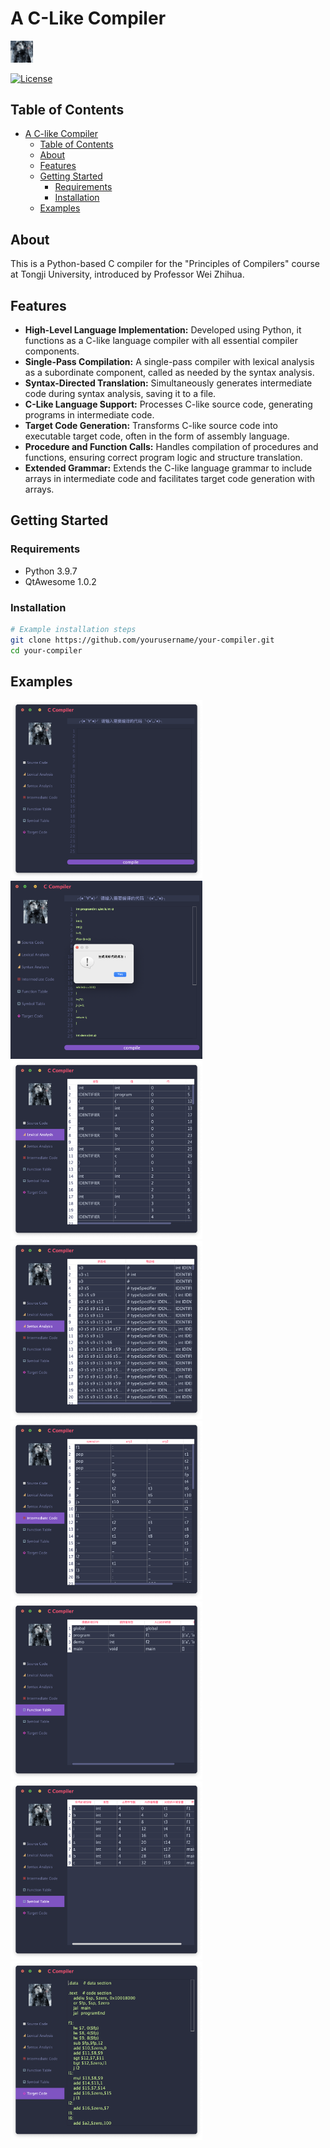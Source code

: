# A C-Like Compiler

<img src="./img/compiler-logo.png" alt="Compiler Logo" style="zoom:5%;" /> 

[![License](https://img.shields.io/badge/license-MIT-blue.svg)](LICENSE)

## Table of Contents

- [A C-like Compiler](#a-c-like-compiler)
  - [Table of Contents](#table-of-contents)
  - [About](#about)
  - [Features](#features)
  - [Getting Started](#getting-started)
    - [Requirements](#requirements)
    - [Installation](#installation)
  - [Examples](#examples)

## About

This is a Python-based C compiler for the "Principles of Compilers" course at Tongji University, introduced by Professor Wei Zhihua.

## Features

- **High-Level Language Implementation:** Developed using Python, it functions as a C-like language compiler with all essential compiler components.
- **Single-Pass Compilation:** A single-pass compiler with lexical analysis as a subordinate component, called as needed by the syntax analysis.
- **Syntax-Directed Translation:** Simultaneously generates intermediate code during syntax analysis, saving it to a file.
- **C-Like Language Support:** Processes C-like source code, generating programs in intermediate code.
- **Target Code Generation:** Transforms C-like source code into executable target code, often in the form of assembly language.
- **Procedure and Function Calls:** Handles compilation of procedures and functions, ensuring correct program logic and structure translation.
- **Extended Grammar:** Extends the C-like language grammar to include arrays in intermediate code and facilitates target code generation with arrays.

## Getting Started

### Requirements

- Python 3.9.7
- QtAwesome 1.0.2

### Installation

```bash
# Example installation steps
git clone https://github.com/yourusername/your-compiler.git
cd your-compiler
```

## Examples
<img src="./img/0_开屏.png" alt="0_开屏" style="zoom:30%;" />

<img src="./img/t-编译运行.png" alt="t-编译运行" style="zoom:30%;" />

<img src="./img/t-查看词法.png" alt="t-查看词法" style="zoom:30%;" />

<img src="./img/t-查看语法.png" alt="t-查看语法" style="zoom:30%;" />

<img src="./img/t-查看中间代码.png" alt="t-查看中间代码" style="zoom:30%;" />

<img src="./img/t-查看函数表.png" alt="t-查看函数表" style="zoom:30%;" />

<img src="./img/t-查看符号表.png" alt="t-查看符号表" style="zoom:30%;" />

<img src="./img/t-查看目标代码.png" alt="t-查看目标代码" style="zoom:30%;" />
